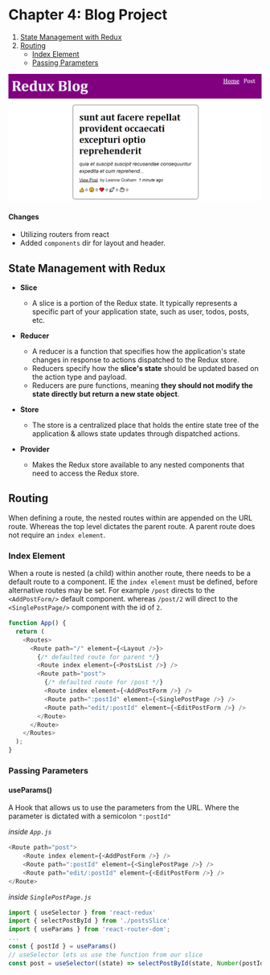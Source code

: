 # Chapter 4: Blog Project 

1. [State Management with Redux](#state)
1. [Routing](#routing)
    - [Index Element](#index-element)
    - [Passing Parameters](#params)

<img src="https://github.com/TarikVu/imgs/blob/main/Redux-Intro/redux-ch4.PNG"></img>

#### Changes
- Utilizing routers from react 
- Added `components` dir for layout and header.

## <a name="state"></a> State Management with Redux
- **Slice**<br>
    - A slice is a portion of the Redux state. It typically represents a specific part of your application state, such as user, todos, posts, etc.

- **Reducer**<br>
    - A reducer is a function that specifies how the application's state changes in response to actions dispatched to the Redux store.
    - Reducers specify how the **slice's state** should be updated based on the action type and payload.
    - Reducers are pure functions, meaning **they should not modify the state directly but return a new state object**.

- **Store**<br>
    - The store is a centralized place that holds the entire state tree of the application & allows state updates through dispatched actions.

- **Provider**<br>
    - Makes the Redux store available to any nested components that need to access the Redux store.

## <a name="routing"></a> Routing
When defining a route, the nested routes within are appended on the URL route. Whereas the top level dictates the parent route.  A parent route does not require an `index element`.

### <a name="index-element"></a> Index Element
When a route is nested (a child) within another route, there needs to be a default route to a component. IE the `index element` must be defined, before alternative routes may be set.  For example `/post` directs to the `<AddPostForm/>` default component. 
whereas `/post/2` will direct to the `<SinglePostPage/>` component with the id of `2`.

```javascript
function App() {
  return (
    <Routes>
      <Route path="/" element={<Layout />}> 
        {/* defaulted route for parent */}     
        <Route index element={<PostsList />} /> 
        <Route path="post">
          {/* defaulted route for /post */}
          <Route index element={<AddPostForm />} /> 
          <Route path=":postId" element={<SinglePostPage />} />
          <Route path="edit/:postId" element={<EditPostForm />} />
        </Route>
      </Route>
    </Routes>
  );
}
```

### <a name="params"></a> Passing Parameters

#### **useParams()**
A Hook that allows us to use the parameters from the URL. Where the parameter is dictated with a semicolon
`":postId"`

 _inside `App.js`_
```javascript
<Route path="post">
    <Route index element={<AddPostForm />} />
    <Route path=":postId" element={<SinglePostPage />} />
    <Route path="edit/:postId" element={<EditPostForm />} />
</Route>
```

_inside `SinglePostPage.js`_
```javascript
import { useSelector } from 'react-redux'
import { selectPostById } from './postsSlice'
import { useParams } from 'react-router-dom';
...
const { postId } = useParams()
// useSelector lets us use the function from our slice
const post = useSelector((state) => selectPostById(state, Number(postId)))

```


